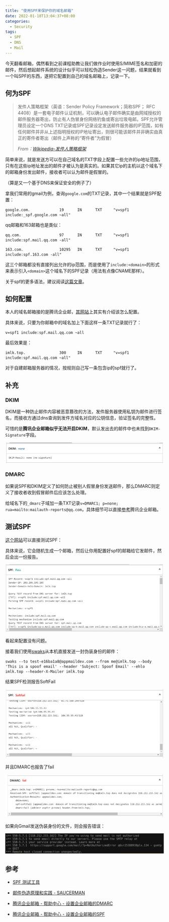 ```yaml
---
title: "使用SPF来保护你的域名邮箱"
date: 2022-01-18T13:04:37+08:00
categories:
  - Security
tags:
  - SPF
  - DNS
  - Mail
---
```




今天翻看邮箱，偶然看到之前课程助教让我们做作业时使用S/MIME签名和加密的邮件，然后想起邮件系统的设计似乎可以轻松伪造Sender这一问题，结果就看到一个叫SPF的东西，遂把它配置到自己的域名邮箱上，记录一下。

## 何为SPF

> 发件人策略框架（英语：Sender Policy Framework；简称SPF； RFC 4408）是一套电子邮件认证机制，可以确认电子邮件确实是由网域授权的邮件服务器寄出，防止有人伪冒身份网络钓鱼或寄出垃圾电邮。SPF允许管理员设定一个DNS TXT记录或SPF记录设定发送邮件服务器的IP范围，如有任何邮件并非从上述指明授权的IP地址寄出，则很可能该邮件并非确实由真正的寄件者寄出（邮件上声称的“寄件者”为假冒）
>
> *From：[Wikipedia-发件人策略框架](https://zh.wikipedia.org/wiki/%E5%8F%91%E4%BB%B6%E4%BA%BA%E7%AD%96%E7%95%A5%E6%A1%86%E6%9E%B6)*

简单来说，就是发送方可以在自己域名的TXT字段上配置一些允许的ip地址范围，只有在这些ip地址发出的邮件才被认为是真实的。如果其它ip的主机以这个域名下的邮箱身份发出邮件，接收者可以认为邮件是假冒的。

（算是又一个基于DNS来保证安全的例子了）

拿我们常用的gmail为例，查询`google.com`的TXT记录，其中一个结果就是SPF配置：

```
google.com.             19      IN      TXT     "v=spf1 include:_spf.google.com ~all"
```

qq邮箱和163邮箱也是类似：

```
qq.com.                 97      IN      TXT     "v=spf1 include:spf.mail.qq.com -all"
```

```
163.com.                10295   IN      TXT     "v=spf1 include:spf.163.com -all"
```

这三个邮箱都没有直接列出允许的ip范围，而是使用了`include:<domain>`的形式来表示引入`<domain>`这个域名下的SPF记录（用法有点像CNAME那样）。

关于spf的更多语法，建议阅读[这篇文章](https://www.renfei.org/blog/introduction-to-spf.html)。

## 如何配置

本人的域名邮箱接的是腾讯企业邮，[其网站](https://service.exmail.qq.com/cgi-bin/help?subtype=1&id=20012&no=1000580)上其实有介绍该怎么配置。

具体来说，只要为你邮箱中的域名加上下面这样一条TXT记录就行了：

```
v=spf1 include:spf.mail.qq.com ~all
```

最后效果是：

```
imlk.top.               300     IN      TXT     "v=spf1 include:spf.mail.qq.com ~all"
```

对于自建邮箱服务器的情况，按规则自己写一条包含ip的spf就行了。

## 补充

### DKIM

DKIM是一种防止邮件内容被恶意篡改的方法，发件服务器使用私钥为邮件进行签名，而接收方通过dns查询到发件方域名对应的公钥信息，验证签名的完整性。

可惜的是**腾讯企业邮箱似乎无法开启DKIM**，默认发出去的邮件中也未找到`DKIM-Signature`字段。

![image-20220118152416029](/images/image-20220118152416029.png)

### DMARC

如果说SPF和DKIM定义了如何防止被别人假冒身份发送邮件，那么DMARC则定义了接收者收到假冒邮件后应该怎么处理。

给域名下的`_dmarc`子域加一条TXT记录`v=DMARC1; p=none; rua=mailto:mailauth-reports@qq.com`，具体细节可以直接[参考](https://service.exmail.qq.com/cgi-bin/help?subtype=1&no=1001520&id=16)腾讯企业邮箱。

## 测试SPF

[这个网站](https://www.appmaildev.com/cn/spf)可以直接测试SPF：

具体来说，它会随机生成一个邮箱，然后让你用配置好spf的邮箱给它发邮件，然后会出一份报告。

![image-20220118133534557](/images/image-20220118133534557.png)

看起来配置没有问题。

接着我们使用[swaks](https://www.jetmore.org/john/code/swaks/)从本机直接发送一封伪装身份的邮件：

```
swaks --to test-e16ba1a8@appmaildev.com --from me@imlk.top --body 'This is a spoof email' --header 'Subject: Spoof Email' --ehlo imlk.top --header-X-Mailer imlk.top
```

结果SPF检测报告SoftFail

![image-20220118153014062](/images/image-20220118153014062.png)

并且DMARC也报告了fail

![image-20220118153031854](/images/image-20220118153031854.png)

如果向Gmail发送伪装身份的文件，则会报告错误：

![image-20220118153207011](/images/image-20220118153207011.png)

## 参考

- [SPF 测试工具](https://www.appmaildev.com/cn/spf)

- [邮件伪造原理和实践 -  SAUCERMAN](https://saucer-man.com/information_security/452.html)
- [腾讯企业邮箱 - 帮助中心 - 设置企业邮箱的DMARC](https://service.exmail.qq.com/cgi-bin/help?subtype=1&&no=1001520&&id=16)
- [腾讯企业邮箱 - 帮助中心 - 设置企业邮箱的SPF](https://service.exmail.qq.com/cgi-bin/help?subtype=1&&no=1000580&&id=20012)
